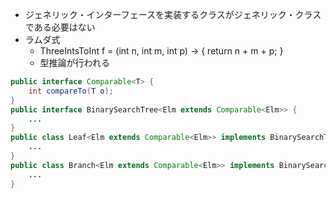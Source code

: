 -   ジェネリック・インターフェースを実装するクラスがジェネリック・クラスである必要はない
-   ラムダ式
	-   ThreeIntsToInt f = (int n, int m, int p) -> { return n + m + p; }
	-   型推論が行われる

```java
public interface Comparable<T> {  
    int compareTo(T o);  
}  
public interface BinarySearchTree<Elm extends Comparable<Elm>> {  
    ...  
}  
public class Leaf<Elm extends Comparable<Elm>> implements BinarySearchTree<Elm> {  
    ...  
}  
public class Branch<Elm extends Comparable<Elm>> implements BinarySearchTree<Elm> {  
    ...  
}
```